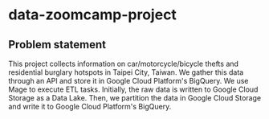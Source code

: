# data-zoomcamp-project

## Problem statement

This project collects information on car/motorcycle/bicycle thefts and residential burglary hotspots in Taipei City, Taiwan. We gather this data through an API and store it in Google Cloud Platform's BigQuery. We use Mage to execute ETL tasks. Initially, the raw data is written to Google Cloud Storage as a Data Lake. Then, we partition the data in Google Cloud Storage and write it to Google Cloud Platform's BigQuery.




